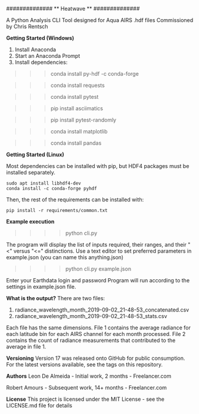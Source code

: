 ##############
** Heatwave **
##############

A Python Analysis CLI Tool
designed for Aqua AIRS .hdf files
Commissioned by Chris Rentsch 


**Getting Started (Windows)**
1. Install Anaconda
2. Start an Anaconda Prompt
3. Install dependencies:

>>>conda install py-hdf -c conda-forge

>>>conda install requests

>>>conda install pytest

>>>pip install asciimatics

>>>pip install pytest-randomly

>>>conda install matplotlib

>>>conda install pandas


**Getting Started (Linux)**

Most dependencies can be installed with pip, but HDF4 packages must be installed separately.

```
sudo apt install libhdf4-dev
conda install -c conda-forge pyhdf
```

Then, the rest of the requirements can be installed with:

```
pip install -r requirements/common.txt
```


**Example execution**
>>>>python cli.py

The program will display the list of inputs required, their ranges, and their "<" versus "<=" distinctions.
Use a text editor to set preferred parameters in example.json (you can name this anything.json)

>>>>python cli.py example.json

Enter your Earthdata login and password
Program will run according to the settings in example.json file.

**What is the output?**
There are two files:
1. radiance_wavelength_month_2019-09-02_21-48-53_concatenated.csv
2. radiance_wavelength_month_2019-09-02_21-48-53_stats.csv

Each file has the same dimensions.
File 1 contains the average radiance for each latitude bin for each AIRS channel for each month processed.
File 2 contains the count of radiance measurements that contributed to the average in file 1.

**Versioning**
Version 17 was released onto GitHub for public consumption.
For the latest versions available, see the tags on this repository.

**Authors**
Leon De Almeida - Initial work, 2 months - Freelancer.com

Robert Amours - Subsequent work, 14+ months - Freelancer.com

**License**
This project is licensed under the MIT License - see the LICENSE.md file for details
